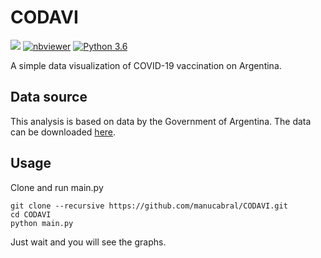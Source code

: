 # CODAVI
[![](https://img.shields.io/badge/License-GPLv3-red.svg)](https://github.com/manucabral/COVID-19-Davi/blob/main/LICENSE)
[![nbviewer](https://img.shields.io/badge/jupyter_notebook-nbviewer-black.svg?style=flat-square)](https://nbviewer.jupyter.org/github/manucabral/CoDavi/blob/main/DOSIS1-MasculineAndFeminineComparative.ipynb)
[![Python 3.6](https://img.shields.io/badge/python-3.9.1-blue.svg)](https://www.python.org/downloads/release/python-360/)


A simple data visualization of COVID-19 vaccination on Argentina.

## Data source
This analysis is based on data by the Government of Argentina. The data can be downloaded [here](https://datos.gob.ar/dataset/salud-vacunas-contra-covid-19-dosis-aplicadas-republica-argentina---registro-desagregado). 

## Usage
Clone and run main.py
```
git clone --recursive https://github.com/manucabral/CODAVI.git
cd CODAVI
python main.py
```

Just wait and you will see the graphs.


